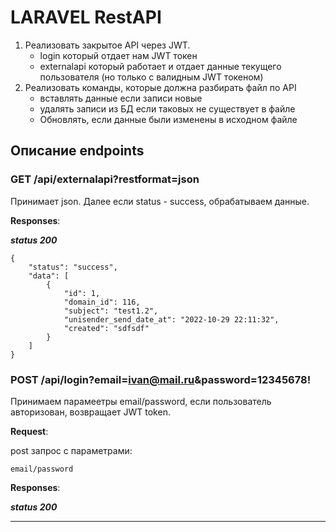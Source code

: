 # LARAVEL RestAPI

1) Реализовать закрытое API через JWT.   
   - login который отдает нам JWT токен
   - externalapi который работает и отдает данные текущего пользователя
   (но только с валидным JWT токеном)   
2) Реализовать команды, которые должна разбирать файл по API     
   - вставлять данные если записи новые  
   - удалять записи из БД если таковых не существует в файле
   - Обновлять, если данные были изменены в исходном файле   

## Описание endpoints

### GET /api/externalapi?restformat=json

Принимает json. Далее если status - success, обрабатываем данные.  

**Responses**:

**_status 200_**

```
{
    "status": "success",
    "data": [
        {
            "id": 1,
            "domain_id": 116,
            "subject": "test1.2",
            "unisender_send_date_at": "2022-10-29 22:11:32",
            "created": "sdfsdf"
        }        
    ]
}
```
### POST /api/login?email=ivan@mail.ru&password=12345678!

Принимаем парамеетры email/password, если пользователь авторизован,
возвращает JWT token. 

**Request**:

post запрос с параметрами:

```
email/password
```

**Responses**:

**_status 200_**

---


